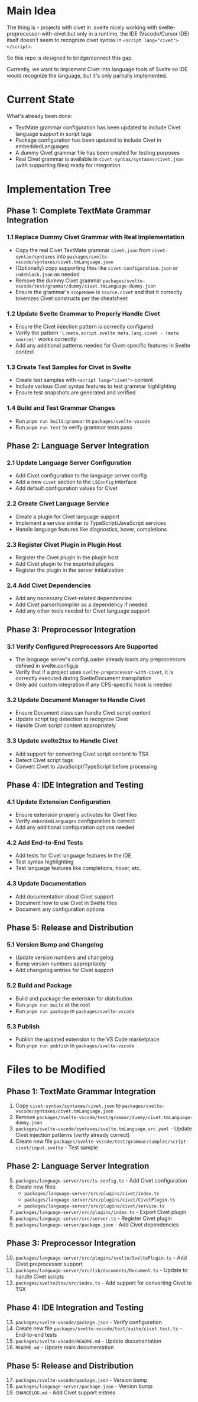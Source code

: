 # Main Idea
The thing is - projects with civet in .svelte nicely working with svelte-preprocessor-with-civet
but only in a runtime, the IDE (Vscode/Cursor IDE) itself doesn't seem to recognize
civet syntax in `<script lang="civet"></script>`.

So this repo is designed to bridge/connect this gap.

Currently, we want to implement Civet into language tools of Svelte so IDE would recognize the language,
but it's only partially implemented.

# Current State
What's already been done:
- TextMate grammar configuration has been updated to include Civet language support in script tags
- Package configuration has been updated to include Civet in embeddedLanguages
- A dummy Civet grammar file has been created for testing purposes
- Real Civet grammar is available in `civet-syntax/syntaxes/civet.json` (with supporting files) ready for integration

# Implementation Tree

## Phase 1: Complete TextMate Grammar Integration

### 1.1 Replace Dummy Civet Grammar with Real Implementation
- Copy the real Civet TextMate grammar `civet.json` from `civet-syntax/syntaxes` into `packages/svelte-vscode/syntaxes/civet.tmLanguage.json`
- (Optionally) copy supporting files like `civet-configuration.json` or `codeblock.json` as needed
- Remove the dummy Civet grammar `packages/svelte-vscode/test/grammar/dummy/civet.tmLanguage-dummy.json`
- Ensure the grammar's `scopeName` is `source.civet` and that it correctly tokenizes Civet constructs per the cheatsheet

### 1.2 Update Svelte Grammar to Properly Handle Civet
- Ensure the Civet injection pattern is correctly configured
- Verify the pattern `'L:meta.script.svelte meta.lang.civet - (meta source)'` works correctly
- Add any additional patterns needed for Civet-specific features in Svelte context

### 1.3 Create Test Samples for Civet in Svelte
- Create test samples with `<script lang="civet">` content
- Include various Civet syntax features to test grammar highlighting
- Ensure test snapshots are generated and verified

### 1.4 Build and Test Grammar Changes
- Run `pnpm run build:grammar` in `packages/svelte-vscode`
- Run `pnpm run test` to verify grammar tests pass

## Phase 2: Language Server Integration

### 2.1 Update Language Server Configuration
- Add Civet configuration to the language server config
- Add a new `civet` section to the `LSConfig` interface
- Add default configuration values for Civet

### 2.2 Create Civet Language Service
- Create a plugin for Civet language support
- Implement a service similar to TypeScript/JavaScript services
- Handle language features like diagnostics, hover, completions

### 2.3 Register Civet Plugin in Plugin Host
- Register the Civet plugin in the plugin host
- Add Civet plugin to the exported plugins
- Register the plugin in the server initialization

### 2.4 Add Civet Dependencies
- Add any necessary Civet-related dependencies
- Add Civet parser/compiler as a dependency if needed
- Add any other tools needed for Civet language support

## Phase 3: Preprocessor Integration

### 3.1 Verify Configured Preprocessors Are Supported
- The language server's configLoader already loads any preprocessors defined in svelte.config.js
- Verify that if a project uses `svelte-preprocessor-with-civet`, it is correctly executed during SvelteDocument transpilation
- Only add custom integration if any CPS-specific hook is needed

### 3.2 Update Document Manager to Handle Civet
- Ensure Document class can handle Civet script content
- Update script tag detection to recognize Civet
- Handle Civet script content appropriately

### 3.3 Update svelte2tsx to Handle Civet
- Add support for converting Civet script content to TSX
- Detect Civet script tags
- Convert Civet to JavaScript/TypeScript before processing

## Phase 4: IDE Integration and Testing

### 4.1 Update Extension Configuration
- Ensure extension properly activates for Civet files
- Verify `embeddedLanguages` configuration is correct
- Add any additional configuration options needed

### 4.2 Add End-to-End Tests
- Add tests for Civet language features in the IDE
- Test syntax highlighting
- Test language features like completions, hover, etc.

### 4.3 Update Documentation
- Add documentation about Civet support
- Document how to use Civet in Svelte files
- Document any configuration options

## Phase 5: Release and Distribution

### 5.1 Version Bump and Changelog
- Update version numbers and changelog
- Bump version numbers appropriately
- Add changelog entries for Civet support

### 5.2 Build and Package
- Build and package the extension for distribution
- Run `pnpm run build` at the root
- Run `pnpm run package` in `packages/svelte-vscode`

### 5.3 Publish
- Publish the updated extension to the VS Code marketplace
- Run `pnpm run publish` in `packages/svelte-vscode`

# Files to be Modified

## Phase 1: TextMate Grammar Integration
1. Copy `civet-syntax/syntaxes/civet.json` to `packages/svelte-vscode/syntaxes/civet.tmLanguage.json`
2. Remove `packages/svelte-vscode/test/grammar/dummy/civet.tmLanguage-dummy.json`
3. `packages/svelte-vscode/syntaxes/svelte.tmLanguage.src.yaml` - Update Civet injection patterns (verify already correct)
4. Create new file `packages/svelte-vscode/test/grammar/samples/script-civet/input.svelte` - Test sample

## Phase 2: Language Server Integration
5. `packages/language-server/src/ls-config.ts` - Add Civet configuration
6. Create new files:
   - `packages/language-server/src/plugins/civet/index.ts`
   - `packages/language-server/src/plugins/civet/CivetPlugin.ts`
   - `packages/language-server/src/plugins/civet/service.ts`
7. `packages/language-server/src/plugins/index.ts` - Export Civet plugin
8. `packages/language-server/src/server.ts` - Register Civet plugin
9. `packages/language-server/package.json` - Add Civet dependencies

## Phase 3: Preprocessor Integration
10. `packages/language-server/src/plugins/svelte/SveltePlugin.ts` - Add Civet preprocessor support
11. `packages/language-server/src/lib/documents/Document.ts` - Update to handle Civet scripts
12. `packages/svelte2tsx/src/index.ts` - Add support for converting Civet to TSX

## Phase 4: IDE Integration and Testing
13. `packages/svelte-vscode/package.json` - Verify configuration
14. Create new file `packages/svelte-vscode/test/suite/civet.test.ts` - End-to-end tests
15. `packages/svelte-vscode/README.md` - Update documentation
16. `README.md` - Update main documentation

## Phase 5: Release and Distribution
17. `packages/svelte-vscode/package.json` - Version bump
18. `packages/language-server/package.json` - Version bump
19. `CHANGELOG.md` - Add Civet support entries